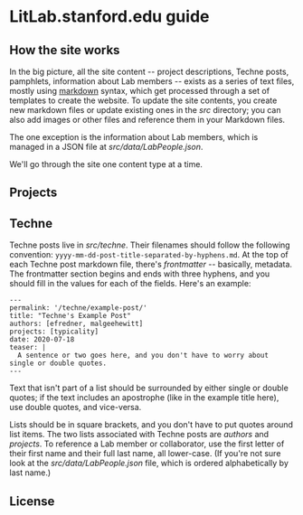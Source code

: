 # LitLab.stanford.edu guide

## How the site works

In the big picture, all the site content -- project descriptions, Techne posts, pamphlets, information about Lab members -- exists as a series of text files, mostly using [markdown](https://www.markdownguide.org/basic-syntax/) syntax, which get processed through a set of templates to create the website. To update the site contents, you create new markdown files or update existing ones in the *src* directory; you can also add images or other files and reference them in your Markdown files.

The one exception is the information about Lab members, which is managed in a JSON file at *src/data/LabPeople.json*.

We'll go through the site one content type at a time.

## Projects


## Techne

Techne posts live in *src/techne*. Their filenames should follow the following convention: `yyyy-mm-dd-post-title-separated-by-hyphens.md`. At the top of each Techne post markdown file, there's *frontmatter* -- basically, metadata. The frontmatter section begins and ends with three hyphens, and you should fill in the values for each of the fields. Here's an example:

    ---
	permalink: '/techne/example-post/'
    title: "Techne's Example Post"
    authors: [efredner, malgeehewitt]
    projects: [typicality]
    date: 2020-07-18
    teaser: |
      A sentence or two goes here, and you don't have to worry about single or double quotes.
	---

Text that isn't part of a list should be surrounded by either single or double quotes; if the text includes an apostrophe (like in the example title here), use double quotes, and vice-versa.

Lists should be in square brackets, and you don't have to put quotes around list items. The two lists associated with Techne posts are *authors* and *projects*. To reference a Lab member or collaborator, use the first letter of their first name and their full last name, all lower-case. (If you're not sure look at the *src/data/LabPeople.json* file, which is ordered alphabetically by last name.)

## License
